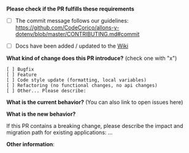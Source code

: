 **Please check if the PR fulfills these requirements**
- [ ] The commit message follows our guidelines: https://github.com/CodeCorico/allons-y-dotenv/blob/master/CONTRIBUTING.md#commit
- [ ] Docs have been added / updated to the [Wiki](http://allons-y.io/wiki)


**What kind of change does this PR introduce?** (check one with "x")
```
[ ] Bugfix
[ ] Feature
[ ] Code style update (formatting, local variables)
[ ] Refactoring (no functional changes, no api changes)
[ ] Other... Please describe:
```

**What is the current behavior?** (You can also link to open issues here)



**What is the new behavior?**



If this PR contains a breaking change, please describe the impact and migration path for existing applications: ...


**Other information**:
